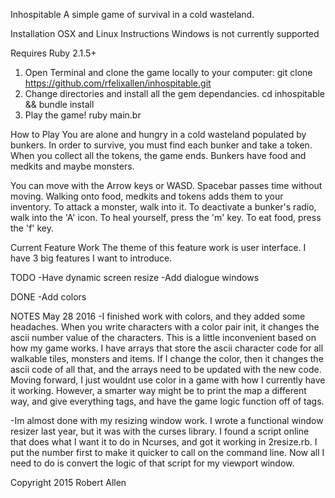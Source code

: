 Inhospitable
A simple game of survival in a cold wasteland.

Installation
OSX and Linux Instructions
Windows is not currently supported

Requires Ruby 2.1.5+

1. Open Terminal and clone the game locally to your computer:
git clone https://github.com/rfelixallen/inhospitable.git
2. Change directories and install all the gem dependancies.
cd inhospitable && bundle install
3. Play the game!
ruby main.br

How to Play
You are alone and hungry in a cold wasteland populated by bunkers. In order to survive, you must find each bunker and take a token. When you collect all the tokens, the game ends. Bunkers have food and medkits and maybe monsters.

You can move with the Arrow keys or WASD. Spacebar passes time without moving.
Walking onto food, medkits and tokens adds them to your inventory.
To attack a monster, walk into it. 
To deactivate a bunker's radio, walk into the 'A' icon.
To heal yourself, press the 'm' key.
To eat food, press the 'f' key.

Current Feature Work
The theme of this feature work is user interface. I have 3 big features I want to introduce.

TODO
-Have dynamic screen resize
-Add dialogue windows

DONE
-Add colors

NOTES
May 28 2016
-I finished work with colors, and they added some headaches. When you write characters with a color pair init, it changes the ascii number value of the characters. This is a little inconvenient based on how my game works. I have arrays that store the ascii character code for all walkable tiles, monsters and items. If I change the color, then it changes the ascii code of all that, and the arrays need to be updated with the new code. Moving forward, I just wouldnt use color in a game with how I currently have it working. However, a smarter way might be to print the map a different way, and give everything tags, and have the game logic function off of tags.

-Im almost done with my resizing window work. I wrote a functional window resizer last year, but it was with the curses library. I found a script online that does what I want it to do in Ncurses, and got it working in 2resize.rb. I put the number first to make it quicker to call on the command line. Now all I need to do is convert the logic of that script for my viewport window.

Copyright 2015 Robert Allen